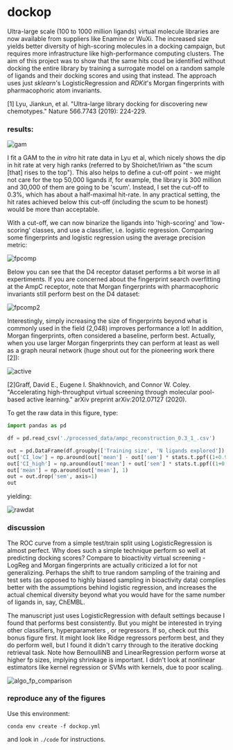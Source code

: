 # dockop

Ultra-large scale (100 to 1000 million ligands) virtual molecule libraries are now available from suppliers like Enamine or WuXi. The increased size yields better diversity of high-scoring molecules in a docking campaign, but requires more infrastructure like high-performance computing clusters. The aim of this project was to show that the same hits coud be identified without docking the entire library by training a surrogate model on a random sample of ligands and their docking scores and using that instead. The approach uses just _sklearn_'s LogisticRegression and _RDKit_'s Morgan fingerprints with pharmacophoric atom invariants. 

[1] Lyu, Jiankun, et al. "Ultra-large library docking for discovering new chemotypes." Nature 566.7743 (2019): 224-229.


### results:

![gam](./figures/hit_rate_vs_rank.svg)

I fit a GAM to the _in vitro_ hit rate data in Lyu et al, which nicely shows the dip in hit rate at very high ranks (referred to by Shoichet/Iriwn as "the scum [that] rises to the top"). This also helps to define a cut-off point - we might not care for the top 50,000 ligands if, for example, the library is 300 million and 30,000 of them are going to be 'scum'. Instead, I set the cut-off to 0.3%, which has about a half-maximal hit-rate. In any practical setting, the hit rates achieved below this cut-off (including the scum to be honest) would be more than acceptable.  


With a cut-off, we can now binarize the ligands into 'high-scoring' and 'low-scoring' classes, and use a classifier, i.e. logistic regression. Comparing some fingerprints and logistic regression using the average precision metric:

![fpcomp](./figures/fpsize_logreg.svg)

Below you can see that the D4 receptor dataset performs a bit worse in all expertiments. If you are concerned about the fingerprint search overfitting at the AmpC receptor, note that Morgan fingerprints with pharmacophoric invariants still perform best on the D4 dataset:

![fpcomp2](./figures/fpsize_logreg_d4.svg)


Interestingly, simply increasing the size of fingerprints beyond what is commonly used in the field (2,048) improves performance a lot! In addition, Morgan fingerprints, often considered a baseline, perform best. Actually, when you use larger Morgan fingerprints they can perform at least as well as a graph neural network (huge shout out for the pioneering work there [2]):

![active](./figures/active_learning_percentage.svg)

[2]Graff, David E., Eugene I. Shakhnovich, and Connor W. Coley. "Accelerating high-throughput virtual screening through molecular pool-based active learning." arXiv preprint arXiv:2012.07127 (2020).



To get the raw data in this figure, type:

```python
import pandas as pd

df = pd.read_csv('./processed_data/ampc_reconstruction_0.3_1_.csv')

out = pd.DataFrame(df.groupby(['Training size', 'N ligands explored'])['% top-k found'].agg([np.mean, stats.sem])*100)
out['CI_low'] = np.around(out['mean'] - out['sem'] * stats.t.ppf((1+0.95)/ 2., 3-1), 1)
out['CI_high'] = np.around(out['mean'] + out['sem'] * stats.t.ppf((1+0.95)/ 2., 3-1), 1)
out['mean'] = np.around(out['mean'], 1)
out = out.drop('sem', axis=1)
out
```
yielding:

![rawdat](./figures/rawdat.png)



### discussion

The ROC curve from a simple test/train split using LogisticRegression is almost perfect. Why does such a simple technique perform so well at predicting docking scores? Compare to bioactivity virtual screening - LogReg and Morgan fingerprints are actually criticized a lot for not generalizing. Perhaps the shift to true random sampling of the training and test sets (as opposed to highly biased sampling in bioactivity data) complies better with the assumptions behind logistic regression, and increases the actual chemical diversity beyond what you would have for the same number of ligands in, say, ChEMBL.     

The manuscript just uses LogisticRegression with default settings because I found that performs	best consistently. But you might be interested in trying other classifiers, hyperparameters
, or regressors. If so,	check out this bonus figure first. It might look like Ridge regressors perform best, and they do perform well, but I found it didn't carry through to the iterative docking retrieval task. Note how BernoulliNB and LinearRegression perform worse at higher fp sizes, implying shrinkage is important. I didn't look at nonlinear estimators like kernel regression or SVMs with kernels, due to poor scaling. 

![algo_fp_comparison](./figures/fpsize_figure.svg)

### reproduce any of the figures

Use this environment:

`conda env create -f dockop.yml`

and look in `./code` for instructions.
